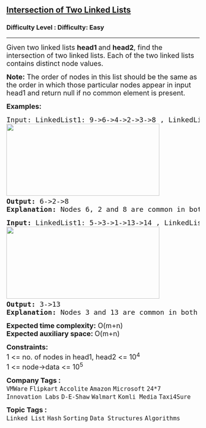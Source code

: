 <h2><a href="https://www.geeksforgeeks.org/problems/intersection-of-two-linked-list/1?page=4&category=Linked%20List&status=unsolved&sortBy=accuracy">Intersection of Two Linked Lists</a></h2><h3>Difficulty Level : Difficulty: Easy</h3><hr><div class="problems_problem_content__Xm_eO"><p><span style="font-size: 18px;">Given two linked lists <strong>head1 </strong>and <strong>head2</strong>, find&nbsp;the intersection of two linked lists. Each of the two linked lists contains distinct node values.</span></p>
<p><span style="font-size: 18px;"><strong>Note:</strong>&nbsp;The order of nodes in this list should be the same as the order in which those particular nodes appear in input head1 and return null if no common element is present.</span></p>
<p><span style="font-size: 18px;"><strong>Examples:</strong></span></p>
<pre><span style="font-size: 18px;">Input: LinkedList1: 9-&gt;6-&gt;4-&gt;2-&gt;3-&gt;8 , LinkedList2: 1-&gt;2-&gt;8-&gt;6<br><img src="https://media.geeksforgeeks.org/img-practice/prod/addEditProblem/700535/Web/Other/blobid1_1720589846.png" width="399" height="188"> <br><strong>Output: </strong>6-&gt;2-&gt;8<br><strong>Explanation: </strong>Nodes 6, 2 and 8 are common in both of the lists and the order will be according to LinkedList1. </span></pre>
<pre><span style="font-size: 18px;"><strong>Input: </strong>LinkedList1: 5-&gt;3-&gt;1-&gt;13-&gt;14 , LinkedList2: 3-&gt;13<br><img src="https://media.geeksforgeeks.org/img-practice/prod/addEditProblem/700535/Web/Other/blobid0_1720589787.png" width="399" height="188"> <br><strong>Output: </strong>3-&gt;13<br><strong>Explanation: </strong>Nodes 3 and 13 are common in both of the lists and the order will be according to LinkedList1. </span></pre>
<p><span style="font-size: 18px;"><strong>Expected time complexity:</strong>&nbsp;O(m+n)<br><strong>Expected auxiliary space:&nbsp;</strong>O(m+n)</span></p>
<p><span style="font-size: 18px;"><strong>Constraints:</strong><br>1 &lt;= no. of nodes in head1, head2 &lt;= 10<sup>4<br></sup>1 &lt;= node-&gt;data &lt;= 10<sup>5</sup></span></p></div><p><span style=font-size:18px><strong>Company Tags : </strong><br><code>VMWare</code>&nbsp;<code>Flipkart</code>&nbsp;<code>Accolite</code>&nbsp;<code>Amazon</code>&nbsp;<code>Microsoft</code>&nbsp;<code>24*7 Innovation Labs</code>&nbsp;<code>D-E-Shaw</code>&nbsp;<code>Walmart</code>&nbsp;<code>Komli Media</code>&nbsp;<code>Taxi4Sure</code>&nbsp;<br><p><span style=font-size:18px><strong>Topic Tags : </strong><br><code>Linked List</code>&nbsp;<code>Hash</code>&nbsp;<code>Sorting</code>&nbsp;<code>Data Structures</code>&nbsp;<code>Algorithms</code>&nbsp;